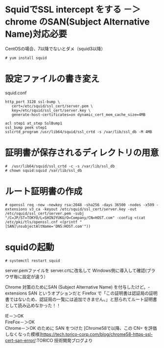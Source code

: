 # SquidでSSL intercept をする －＞ chrome のSAN(Subject Alternative Name)対応必要
CentOSの場合、7以降でないとダメ（squid3以降）
```
# yum install squid
```

# 設定ファイルの書き変え
squid.conf
```
http_port 3128 ssl-bump \
   cert=/etc/squid/ssl_cert/server.pem \
   key=/etc/squid/ssl_cert/server.key \
   generate-host-certificates=on dynamic_cert_mem_cache_size=4MB

acl step1 at_step SslBump1
ssl_bump peek step1
sslcrtd_program /usr/lib64/squid/ssl_crtd -s /var/lib/ssl_db -M 4MB

```
# 証明書が保存されるディレクトリの用意
```
#  /usr/lib64/squid/ssl_crtd -c -s /var/lib/ssl_db
# chown squid:squid /var/lib/ssl_db
```

# ルート証明書の作成
```
# openssl req -new -newkey rsa:2048 -sha256 -days 36500 -nodes -x509 -extensions v3_ca -keyout /etc/squid/ssl_cert/server.key -out /etc/squid/ssl_cert/server.pem -subj "/C=JP/ST=TOKYO/L=SHINJYUKU/O=Company/CN=HOST.com" -config <(cat /etc/pki/tls/openssl.cnf <(printf "[SAN]\nsubjectAltName='DNS:HOST.com'"))
```

# squidの起動
```
# systemctl restart squid
```

server.pemファイルを server.crtに改名して Windows側に導入して確認(ブラウザ毎に設定が違う）  

Chrome 対策のためにSAN (Subject Alternative Name) を付与したけど。-extensions SAN というオプションだと Firefox で「この証明書は認証局の証明書ではないため、認証局の一覧には追加できません。」と怒られてルート証明書として読み込めなかった！！

IE－＞OK  
FireFox－＞OK  
Chrome－＞OK のために SAN をつけた
[Chrome58で以降、この CN= を評価しなくなった模様]<https://tech.torico-corp.com/blog/chrome58-https-ssl-cert-san-error/>:TORICO 技術開発ブログより  

